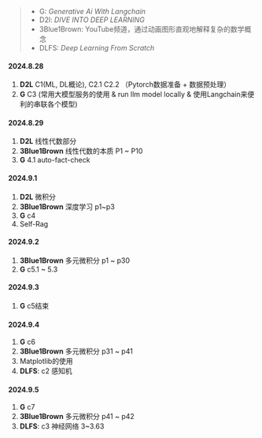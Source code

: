 > - G: *Generative Ai With Langchain*
> - D2l: *DIVE INTO DEEP LEARNING*
> - 3Blue1Brown: YouTube频道，通过动画图形直观地解释复杂的数学概念
> - DLFS: *Deep Learning From Scratch*

#### 2024.8.28

1. **D2L** C1(ML, DL概论), C2.1 C2.2 （Pytorch数据准备 + 数据预处理）
2. **G** C3 (常用大模型服务的使用 & run llm model locally & 使用Langchain来便利的串联各个模型)

#### 2024.8.29

1. **D2L** 线性代数部分
2. **3Blue1Brown** 线性代数的本质 P1 ~ P10
3. **G** 4.1 auto-fact-check

#### 2024.9.1
1. **D2L** 微积分
2. **3Blue1Brown** 深度学习 p1~p3
3. **G** c4
4. Self-Rag

#### 2024.9.2
1. **3Blue1Brown** 多元微积分 p1 ~ p30
2. **G** c5.1 ~ 5.3

#### 2024.9.3
1.  **G** c5结束

#### 2024.9.4
1.  **G** c6
2. **3Blue1Brown** 多元微积分 p31 ~ p41
3. Matplotlib的使用
4. **DLFS**: c2 感知机

#### 2024.9.5
1.  **G** c7
2. **3Blue1Brown** 多元微积分 p41 ~ p42
3. **DLFS**: c3 神经网络 3~3.63